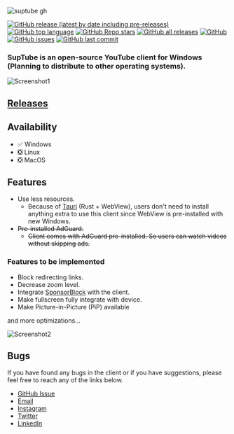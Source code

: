 ![suptube gh](https://user-images.githubusercontent.com/79461263/224791355-15c93044-85e0-43c9-ab42-b5dee38eb537.png)


[![GitHub release (latest by date including pre-releases)](https://img.shields.io/github/v/release/sandunwira/SupTube?include_prereleases&style=for-the-badge)](https://github.com/sandunwira/SupTube/releases/latest)
[![GitHub top language](https://img.shields.io/github/languages/top/sandunwira/SupTube?style=for-the-badge)](https://github.com/sandunwira/SupTube)
[![GitHub Repo stars](https://img.shields.io/github/stars/sandunwira/SupTube?style=for-the-badge)](https://github.com/sandunwira/SupTube/stargazers)
[![GitHub all releases](https://img.shields.io/github/downloads/sandunwira/SupTube/total?style=for-the-badge)](https://github.com/sandunwira/SupTube/releases)
[![GitHub](https://img.shields.io/github/license/sandunwira/SupTube?style=for-the-badge)](https://github.com/sandunwira/SupTube/blob/main/LICENSE)
[![GitHub issues](https://img.shields.io/github/issues-raw/sandunwira/SupTube?style=for-the-badge)](https://github.com/sandunwira/SupTube/issues)
[![GitHub last commit](https://img.shields.io/github/last-commit/sandunwira/SupTube?style=for-the-badge)](https://github.com/sandunwira/SupTube/commit/main)


### SupTube is an open-source YouTube client for Windows (Planning to distribute to other operating systems).


![Screenshot1](https://user-images.githubusercontent.com/79461263/224725038-90fb9859-4f00-440c-bbb9-ea7e49db7d24.png)


## [Releases](https://github.com/sandunwira/SupTube/releases)

## Availability
- :white_check_mark: Windows
- :negative_squared_cross_mark: Linux
- :negative_squared_cross_mark: MacOS

## Features
- Use less resources.
  - Because of [Tauri](https://tauri.app) (Rust + WebView), users don't need to install anything extra to use this client since WebView is pre-installed with new Windows.
- ~~Pre-installed AdGuard.~~
  - ~~Client comes with AdGuard pre-installed. So users can watch videos without skipping ads.~~

### Features to be implemented
- Block redirecting links.
- Decrease zoom level.
- Integrate [SponsorBlock](https://sponsor.ajay.app) with the client.
- Make fullscreen fully integrate with device.
- Make Picture-in-Picture (PiP) available

and more optimizations...


![Screenshot2](https://user-images.githubusercontent.com/79461263/224725126-12af6f0b-8f25-4178-a772-4567419a6445.png)


## Bugs
If you have found any bugs in the client or if you have suggestions, please feel free to reach any of the links below.
- [GitHub Issue](https://github.com/sandunwira/SupTube/issues)
- [Email](mailto:teamsuptube@gmail.com)
- [Instagram](https://instagram.com/suptubeapp)
- [Twitter](https://twitter.com/sandunwira)
- [LinkedIn](https://www.linkedin.com/in/sandunwiratunga)
